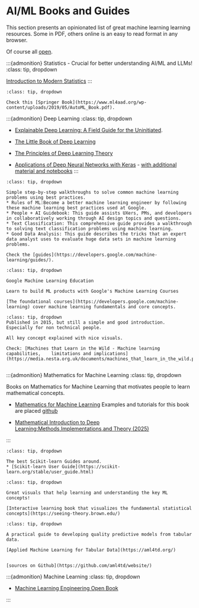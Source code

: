 # AI/ML Books and Guides 

This section presents an opinionated list of great machine learning
learning resources. Some in PDF, others online is an easy to read format in any browser.

Of course all [open](http://opendefinition.org/od/2.1/en/).



:::{admonition} Statistics - Crucial for better understanding AI/ML and LLMs!
:class: tip, dropdown

[Introduction to Modern Statistics](https://openintro-ims.netlify.app/) 
:::

```{admonition} AutoML: Methods, Systems, Challenges.
:class: tip, dropdown

Check this [Springer Book](https://www.ml4aad.org/wp-content/uploads/2019/05/AutoML_Book.pdf).

```


:::{admonition} Deep Learning 
:class: tip, dropdown

* [Explainable Deep Learning: A Field Guide for the Uninitiated](https://arxiv.org/pdf/2004.14545.pdf).

* [The Little Book of Deep Learning](https://fleuret.org/public/lbdl.pdf)

* [The Principles of Deep Learning Theory](https://arxiv.org/pdf/2106.10165)

* [Applications of Deep Neural Networks with Keras](https://arxiv.org/pdf/2009.05673) - [with additional material and notebooks](https://github.com/jeffheaton/t81_558_deep_learning)
:::



```{admonition} Google Machine Learning Guides
:class: tip, dropdown

Simple step-by-step walkthroughs to solve common machine learning problems using best practices.
* Rules of ML:Become a better machine learning engineer by following these machine learning best practices used at Google. 
* People + AI Guidebook: This guide assists UXers, PMs, and developers in collaboratively working through AI design topics and questions. 
* Text Classification: This comprehensive guide provides a walkthrough to solving text classification problems using machine learning. 
* Good Data Analysis: This guide describes the tricks that an expert data analyst uses to evaluate huge data sets in machine learning problems. 

Check the [guides](https://developers.google.com/machine-learning/guides/).  

```



```{admonition} Google Machine Learning Education
:class: tip, dropdown

Google Machine Learning Education

Learn to build ML products with Google's Machine Learning Courses

[The foundational courses](https://developers.google.com/machine-learning) cover machine learning fundamentals and core concepts.
```


```{admonition}  Machines that Learn in the Wild
:class: tip, dropdown
Published in 2015, but still a simple and good introduction. Especially for non technical people.

All key concept explained with nice visuals.

Check: [Machines that Learn in the Wild - Machine learning capabilities,    limitations and implications](https://media.nesta.org.uk/documents/machines_that_learn_in_the_wild.pdf)


```


:::{admonition}  Mathematics for Machine Learning
:class: tip, dropdown

Books on Mathematics for Machine Learning that motivates people to learn mathematical concepts.

* [Mathematics for Machine Learning](https://mml-book.github.io/)
Examples and tutorials for this book are placed [github](https://github.com/mml-book/mml-book.github.io)

* [Mathematical Introduction to Deep Learning:Methods,Implementations,and Theory (2025)](https://arxiv.org/pdf/2310.20360)

:::



```{admonition}  Scikit-learn Guides
:class: tip, dropdown

The best Scikit-learn Guides around. 
* [Scikit-learn User Guide](https://scikit-learn.org/stable/user_guide.html)
```


```{admonition}   Seeing Theory, A visual introduction to probability and statistics.
:class: tip, dropdown

Great visuals that help learning and understanding the key ML concepts!

[Interactive learning book that visualizes the fundamental statistical concepts](https://seeing-theory.brown.edu/)

```


```{admonition}   Applied Machine Learning for Tabular Data
:class: tip, dropdown

A practical guide to developing quality predictive models from tabular data. 

[Applied Machine Learning for Tabular Data](https://aml4td.org/)


[sources on Github](https://github.com/aml4td/website/)

```


:::{admonition} Machine Learning 
:class: tip, dropdown

* [Machine Learning Engineering Open Book](https://github.com/stas00/ml-engineering)

:::